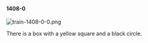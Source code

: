 #### 1408-0
![train-1408-0-0.png](https://github.com/lil-lab/nlvr/raw/master/nlvr/train/images/58/train-1408-0-0.png "train-1408-0-0.png")

There is a box with a yellow square and a black circle.